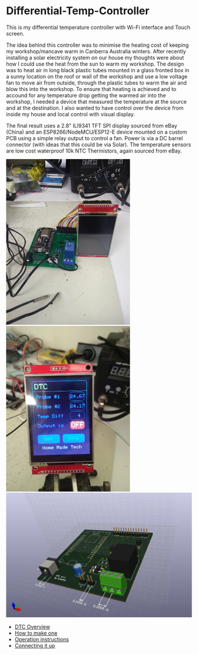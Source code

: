 # Differential-Temp-Controller

This is my differential temperature controller with Wi-Fi interface and Touch screen.

The idea behind this controller was to minimise the heating cost of keeping my workshop/mancave warm in Canberra Australia winters. After recently installing a solar electricity system on our house my thoughts were about how I could use the heat from the sun to warm my workshop.
The design was to heat air in long black plastic tubes mounted in a glass fronted box in a sunny location on the roof or wall of the workshop and use a low voltage fan to move air from outside, through the plastic tubes to warm the air and blow this into the workshop. To ensure that heating is achieved and to accound for any temperature drop getting the warmed air into the workshop, I needed a device that measured the temperature at the source and at the destination. I also wanted to have control over the device from inside my house and local control with visual display.

The final result uses a 2.8" ILI9341 TFT SPI display sourced from eBay (China) and an ESP8266/NodeMCU/ESP12-E device mounted on a custom PCB using a simple relay output to control a fan. Power is via a DC barrel connector (with ideas that this could be via Solar). The temperature sensors are low cost waterproof 10k NTC Thermistors, again sourced from eBay.

![DTC Pic](/Images/DTCWebSmall.png)
![DTC Interface](/Images/DTCMainScreenWebSmall.png)
![3D View](/Images/DTC_Board.png)

- [DTC Overview](/README.md)
- [How to make one](/HowToMake.md)
- [Operation instructions](/Operation.md)
- [Connecting it up](/connecting.md)
